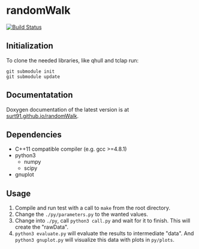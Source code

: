 # randomWalk

[![Build Status](https://travis-ci.com/surt91/randomWalk.svg?token=KcmDorpEqtSzJp2wyhgU&branch=master)](https://travis-ci.com/surt91/randomWalk)

## Initialization

To clone the needed libraries, like qhull and tclap run:

```
git submodule init
git submodule update
```


## Documentatation

Doxygen documentation of the latest version is at [surt91.github.io/randomWalk](https://surt91.github.io/randomWalk).


## Dependencies

* C++11 compatible compiler (e.g. gcc >=4.8.1)
* python3
    * numpy
    * scipy
* gnuplot


## Usage

1. Compile and run test with a call to `make` from the root directory.
2. Change the `./py/parameters.py` to the wanted values.
3. Change into `./py`, call `python3 call.py` and wait for it to finish.
   This will create the "rawData".
4. `python3 evaluate.py` will evaluate the results to intermediate "data".
    And `python3 gnuplot.py` will visualize this data with plots in `py/plots`.
